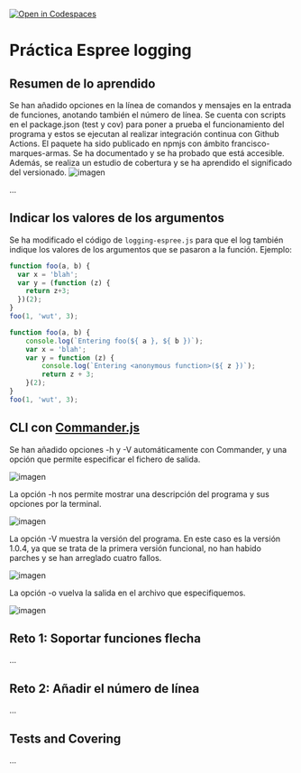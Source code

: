 [![Open in Codespaces](https://classroom.github.com/assets/launch-codespace-f4981d0f882b2a3f0472912d15f9806d57e124e0fc890972558857b51b24a6f9.svg)](https://classroom.github.com/open-in-codespaces?assignment_repo_id=10290111)
# Práctica Espree logging

## Resumen de lo aprendido

Se han añadido opciones en la línea de comandos y mensajes en la entrada de funciones, anotando también el número de línea. Se cuenta con scripts en el package.json (test y cov) para poner a prueba el funcionamiento del programa y estos se ejecutan al realizar integración continua con Github Actions. El paquete ha sido publicado en npmjs con ámbito francisco-marques-armas. Se ha documentado y se ha probado que está accesible. Además, se realiza un estudio de cobertura y se ha aprendido el significado del versionado.
![imagen](https://user-images.githubusercontent.com/72305337/222406507-bb862755-8872-4d09-85bc-f19f259cc069.png)

...

## Indicar los valores de los argumentos

Se ha modificado el código de `logging-espree.js` para que el log también indique los valores de los argumentos que se pasaron a la función. 
Ejemplo:

```javascript
function foo(a, b) {
  var x = 'blah';
  var y = (function (z) {
    return z+3;
  })(2);
}
foo(1, 'wut', 3);
```

```javascript
function foo(a, b) {
    console.log(`Entering foo(${ a }, ${ b })`);
    var x = 'blah';
    var y = function (z) {
        console.log(`Entering <anonymous function>(${ z })`);
        return z + 3;
    }(2);
}
foo(1, 'wut', 3);
```

## CLI con [Commander.js](https://www.npmjs.com/package/commander)

Se han añadido opciones -h y -V automáticamente con Commander, y una opción que permite especificar el fichero de salida.

![imagen](https://user-images.githubusercontent.com/72305337/222403634-2a7da76a-3a8c-45b2-a043-acd692be9fd5.png)

La opción -h nos permite mostrar una descripción del programa y sus opciones por la terminal.

![imagen](https://user-images.githubusercontent.com/72305337/222406707-46bdf033-6051-448d-8182-507495f36e04.png)

La opción -V muestra la versión del programa. En este caso es la versión 1.0.4, ya que se trata de la primera versión funcional, no han habido parches y se han arreglado cuatro fallos.

![imagen](https://user-images.githubusercontent.com/72305337/222408477-61541e45-18cb-4838-a451-783b152dce5c.png)

La opción -o <nombre-del-fichero> vuelva la salida en el archivo que especifiquemos.

![imagen](https://user-images.githubusercontent.com/72305337/222408895-c48d317a-d6c0-47e0-bb88-33f7f2322def.png)


## Reto 1: Soportar funciones flecha

...

## Reto 2: Añadir el número de línea

...

## Tests and Covering

...
